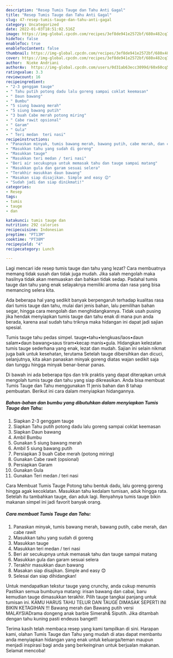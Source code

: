 ```yaml
---
description: "Resep Tumis Tauge dan Tahu Anti Gagal"
title: "Resep Tumis Tauge dan Tahu Anti Gagal"
slug: 47-resep-tumis-tauge-dan-tahu-anti-gagal
category: Uncategorized
date: 2022-01-03T18:51:02.516Z
image: https://img-global.cpcdn.com/recipes/3ef8de941e2572bf/680x482cq70/tumis-tauge-dan-tahu-foto-resep-utama.jpg
hideToc: false
enableToc: true
enableTocContent: false
thumbnail: https://img-global.cpcdn.com/recipes/3ef8de941e2572bf/680x482cq70/tumis-tauge-dan-tahu-foto-resep-utama.jpg
cover: https://img-global.cpcdn.com/recipes/3ef8de941e2572bf/680x482cq70/tumis-tauge-dan-tahu-foto-resep-utama.jpg
author:  Nieke Andriani
authorAv:  https://img-global.cpcdn.com/users/0d31ab63ecc3099d/60x60cq50/avatar.jpg
ratingvalue: 3.3
reviewcount: 16
recipeingredient:
- "2-3 genggam tauge"
- " Tahu putih potong dadu lalu goreng sampai coklat keemasan"
- " Daun bawang"
- " Bumbu"
- "5 siung bawang merah"
- "5 siung bawang putih"
- "3 buah Cabe merah potong miring"
- " Cabe rawit opsional"
- " Garam"
- " Gula"
- " Teri medan  teri nasi"
recipeinstructions:
- "Panaskan minyak, tumis bawang merah, bawang putih, cabe merah, dan cabe rawit"
- "Masukkan tahu yang sudah di goreng"
- "Masukkan tauge"
- "Masukkan teri medan / teri nasi"
- "Beri air secukupnya untuk memasak tahu dan tauge sampai matang"
- "Masukkan gula dan garam sesuai selera"
- "Terakhir masukkan daun bawang"
- "Masakan siap disajikan. Simple and easy 😊"
- "Sudah jadi dan siap dinikmati!"
categories:
- Resep
tags:
- tumis
- tauge
- dan

katakunci: tumis tauge dan 
nutrition: 292 calories
recipecuisine: Indonesian
preptime: "PT13M"
cooktime: "PT38M"
recipeyield: "4"
recipecategory: Lunch

---
```



Lagi mencari ide resep tumis tauge dan tahu yang lezat? Cara membuatnya memang tidak susah dan tidak juga mudah. Jika salah mengolah maka hasilnya tidak akan memuaskan dan bahkan tidak sedap. Padahal tumis tauge dan tahu yang enak selayaknya memiliki aroma dan rasa yang bisa memancing selera kita.


Ada beberapa hal yang sedikit banyak berpengaruh terhadap kualitas rasa dari tumis tauge dan tahu, mulai dari jenis bahan, lalu pemilihan bahan segar, hingga cara mengolah dan menghidangkannya. Tidak usah pusing jika hendak menyiapkan tumis tauge dan tahu enak di mana pun anda berada, karena asal sudah tahu triknya maka hidangan ini dapat jadi sajian spesial.

Tumis tauge tahu pedas simpel. tauge•tahu•lengkuas/laos•daun salam•daun bawang•saus tiram•kecap manis•gula. Hidangkan kelezatan tumis tauge sederhana yang enak, lezat dan mudah. Sajian ini selain nikmat juga baik untuk kesehatan, terutama Setelah tauge dibersihkan dan dicuci, selanjutnya, kita akan panaskan minyak goreng diatas wajan sedikit saja dan tunggu hingga minyak benar-benar panas.


Di bawah ini ada beberapa tips dan trik praktis yang dapat diterapkan untuk mengolah tumis tauge dan tahu yang siap dikreasikan. Anda bisa membuat Tumis Tauge dan Tahu menggunakan 11 jenis bahan dan 8 tahap pembuatan. Berikut ini cara dalam menyiapkan hidangannya.

<!--inarticleads1-->

##### Bahan-bahan dan bumbu yang dibutuhkan dalam menyiapkan Tumis Tauge dan Tahu:

1. Siapkan 2-3 genggam tauge
1. Siapkan  Tahu putih potong dadu lalu goreng sampai coklat keemasan
1. Siapkan  Daun bawang
1. Ambil  Bumbu
1. Gunakan 5 siung bawang merah
1. Ambil 5 siung bawang putih
1. Persiapkan 3 buah Cabe merah (potong miring)
1. Gunakan  Cabe rawit (opsional)
1. Persiapkan  Garam
1. Gunakan  Gula
1. Gunakan  Teri medan / teri nasi


Cara Membuat Tumis Tauge Potong tahu bentuk dadu, lalu goreng goreng hingga agak kecoklatan. Masukkan tahu kedalam tumisan, aduk hingga rata. Setelah itu tambahkan tauge, dan aduk lagi. Renyahnya tumis tauge bikin makanan simpel ini jadi favorit banyak orang. 

<!--inarticleads2-->

##### Cara membuat Tumis Tauge dan Tahu:

1. Panaskan minyak, tumis bawang merah, bawang putih, cabe merah, dan cabe rawit
1. Masukkan tahu yang sudah di goreng
1. Masukkan tauge
1. Masukkan teri medan / teri nasi
1. Beri air secukupnya untuk memasak tahu dan tauge sampai matang
1. Masukkan gula dan garam sesuai selera
1. Terakhir masukkan daun bawang
1. Masakan siap disajikan. Simple and easy 😊
1. Selesai dan siap dihidangkan!

Untuk mendapatkan tekstur tauge yang crunchy, anda cukup menumis Pastikan semua bumbunya matang: irisan bawang dan cabai, baru kemudian tauge dimasukkan terakhir. Pilih tauge tangkai panjang untuk tumisan ini. KAMU HARUS TAHU TELUR DAN TAUGE DIMASAK SEPERTI INI BIKIN KETAGIHAN !!! Bawang merah dan Bawang putih versi MALAYSIADrama dongeng anak barbie Simerah&amp; Siputih. Jika ditambah dengan tahu kuning pasti endeuss banget!! 

Terima kasih telah membaca resep yang kami tampilkan di sini. Harapan kami, olahan Tumis Tauge dan Tahu yang mudah di atas dapat membantu anda menyiapkan hidangan yang enak untuk keluarga/teman maupun menjadi inspirasi bagi anda yang berkeinginan untuk berjualan makanan. Selamat mencoba!
